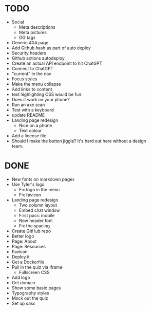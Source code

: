 # TODO

- Social
  - Meta descriptions
  - Meta pictures
  - OG tags
- Generic 404 page
- Add Github hash as part of auto deploy
- Security headers
- Github actions autodeploy
- Create an actual API endpoint to hit ChatGPT
- Connect to ChatGPT
- "current" in the nav
- Focus styles
- Make the menu collapse
- Add links to content
- text highlighting CSS would be fun
- Does it work on your phone?
- Run an axe scan
- Test with a keyboard
- update README
- Landing page redesign
  - Nice on a phone
  - Text colour
- Add a license file
- Should I make the button jiggle? It's hard out here without a design team.

# DONE

- New fonts on markdown pages
- Use Tyler's logo
  - Fix logo in the menu
  - Fix favicon
- Landing page redesign
  - Two column layout
  - Embed chat window
  - First pass: mobile
  - New header font
  - Fix the spacing
- Create GitHub repo
- Better logo
- Page: About
- Page: Resources
- Favicon
- Deploy it
- Get a Dockerfile
- Pull in the quiz via iframe
  - Fullscreen CSS
- Add logo
- Get domain
- Show some basic pages
- Typography styles
- Mock out the quiz
- Set up sass
